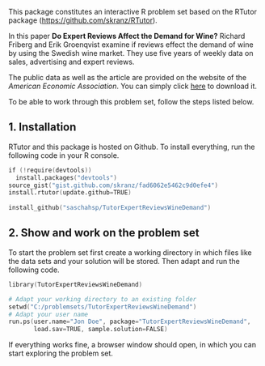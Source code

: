 This package constitutes an interactive R problem set based on the RTutor package (https://github.com/skranz/RTutor). 

In this paper **Do Expert Reviews Affect the Demand for Wine?** Richard Friberg and Erik Groenqvist examine if reviews effect the demand of wine by using the Swedish wine market. They use five years of weekly data on sales, advertising and expert reviews.

The public data as well as the article are provided on the website of the *American Economic Association*. You can simply click [here](https://www.aeaweb.org/articles?id=10.1257/app.4.1.193) to download it.

To be able to work through this problem set, follow the steps listed below.

## 1. Installation

RTutor and this package is hosted on Github. To install everything, run the following code in your R console.
```s
if (!require(devtools))
  install.packages("devtools")
source_gist("gist.github.com/skranz/fad6062e5462c9d0efe4")
install.rtutor(update.github=TRUE)
  
install_github("saschahsp/TutorExpertReviewsWineDemand")
```

## 2. Show and work on the problem set
To start the problem set first create a working directory in which files like the data sets and your solution will be stored. Then adapt and run the following code.
```s
library(TutorExpertReviewsWineDemand)

# Adapt your working directory to an existing folder
setwd("C:/problemsets/TutorExpertReviewsWineDemand")
# Adapt your user name
run.ps(user.name="Jon Doe", package="TutorExpertReviewsWineDemand",
       load.sav=TRUE, sample.solution=FALSE)
```
If everything works fine, a browser window should open, in which you can start exploring the problem set.


